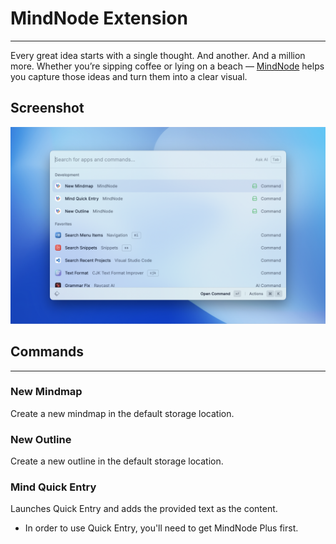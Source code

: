 # MindNode Extension

---

Every great idea starts with a single thought. And another. And a million more. Whether you’re sipping coffee or lying on a beach — [MindNode](https://apps.apple.com/us/app/mindnode-mind-map-outline/id1289197285?l=en-US&mt=12) helps you capture those ideas and turn them into a clear visual.

## Screenshot

![screenshot](./metadata/mindnode-1.png)


## Commands

---

### New Mindmap

Create a new mindmap in the default storage location.

### New Outline

Create a new outline in the default storage location.

### Mind Quick Entry

Launches Quick Entry and adds the provided text as the content.

- In order to use Quick Entry, you'll need to get MindNode Plus first.
